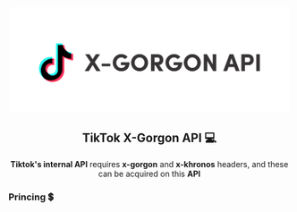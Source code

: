 <div align="center">
  <img src="images/banner.svg" width="500">
</div>

<h2 align="center">
  TikTok X-Gorgon API 💻
</h2>

<p align="center">
  <strong>Tiktok's internal API</strong> requires <strong>x-gorgon</strong> and <strong>x-khronos</strong> headers, and these can be acquired on this <strong>API</strong>
</p>

### Princing 💲
